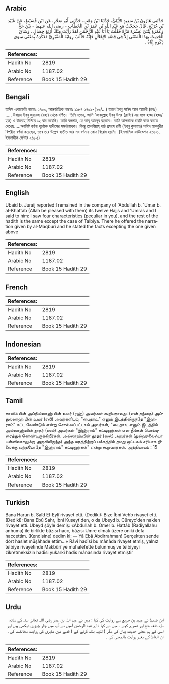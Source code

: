 ## Arabic


<div dir="rtl" lang="ar" style={{fontSize:'larger',backgroundColor:'#f8f9fa',padding:20}}>
حَدَّثَنِي هَارُونُ بْنُ سَعِيدٍ الأَيْلِيُّ، حَدَّثَنَا ابْنُ وَهْبٍ، حَدَّثَنِي أَبُو صَخْرٍ، عَنِ ابْنِ قُسَيْطٍ، عَنْ عُبَيْدِ بْنِ جُرَيْجٍ، قَالَ حَجَجْتُ مَعَ عَبْدِ اللَّهِ بْنِ عُمَرَ بْنِ الْخَطَّابِ - رضى الله عنهما - بَيْنَ حَجٍّ وَعُمْرَةٍ ثِنْتَىْ عَشْرَةَ مَرَّةً فَقُلْتُ يَا أَبَا عَبْدِ الرَّحْمَنِ لَقَدْ رَأَيْتُ مِنْكَ أَرْبَعَ خِصَالٍ ‏.‏ وَسَاقَ الْحَدِيثَ بِهَذَا الْمَعْنَى إِلاَّ فِي قِصَّةِ الإِهْلاَلِ فَإِنَّهُ خَالَفَ رِوَايَةَ الْمَقْبُرِيِّ فَذَكَرَهُ بِمَعْنًى سِوَى ذِكْرِهِ إِيَّاهُ ‏.‏
</div>
<div style={{backgroundColor:'#f8f9fa',padding:20, marginBottom: 10}}><table> <thead> <tr> <th>References:</th> <th></th> </tr> </thead> <tbody><tr><td>Hadith No</td><td>2819</td></tr><tr><td>Arabic No</td><td>1187.02</td></tr><tr><td>Reference</td><td>Book 15 Hadith 29</td></tr></tbody></table></div>

## Bengali


<div dir="ltr" lang="bn" style={{fontSize:'larger',backgroundColor:'#f8f9fa',padding:20}}>
হাদিস একাডেমি নাম্বারঃ ২৭০৯, আন্তর্জাতিক নাম্বারঃ ১১৮৭ ২৭০৯-(২৬/...) হারূন ইবনু সাঈদ আল আয়লী (রহঃ) ..... উবায়দ ইবনু জুরায়জ (রহঃ) থেকে বর্ণিত। তিনি বলেন, আমি ‘আবদুল্লাহ ইবনু উমর (রাযিঃ) এর সঙ্গে হাজ্জ (হজ্জ/হজ) ও উমরাহ মিলিয়ে ১২ বার করেছি। আমি বললাম, হে আবূ আবদুর রহমান। আমি আপনাকে চারটি কাজ করতে দেখেছ.....অবশিষ্ট বর্ণনা পূর্বোক্ত হাদীসের সমর্থবোধক। কিন্তু তালবিয়াহ্ পাঠ প্রসঙ্গে রাবী (ইবনু কুসায়ত্ব) সাঈদ মাকবুরীর বিপরীত বর্ণনা করেছেন, তবে তার উল্লেখ ব্যতীত আর সব বর্ণনায় কোন বিরোধ হয়নি। (ইসলামিক ফাউন্ডেশন ২৬৮৬, ইসলামীক সেন্টার ২৬৮৫)
</div>
<div style={{backgroundColor:'#f8f9fa',padding:20, marginBottom: 10}}><table> <thead> <tr> <th>References:</th> <th></th> </tr> </thead> <tbody><tr><td>Hadith No</td><td>2819</td></tr><tr><td>Arabic No</td><td>1187.02</td></tr><tr><td>Reference</td><td>Book 15 Hadith 29</td></tr></tbody></table></div>

## English


<div dir="ltr" lang="en" style={{fontSize:'larger',backgroundColor:'#f8f9fa',padding:20}}>
Ubaid b. Juraij reported:I remained in the company of 'Abdullah b. 'Umar b. al-Khattab (Allah be pleased with them) its twelve Hajjs and 'Umras and I said to him: I saw four characteristics (peculiar in you), and the rest of the hadith is the same except the case of Talbiya. There he offered the narration given by al-Maqburi and he stated the facts excepting the one given above
</div>
<div style={{backgroundColor:'#f8f9fa',padding:20, marginBottom: 10}}><table> <thead> <tr> <th>References:</th> <th></th> </tr> </thead> <tbody><tr><td>Hadith No</td><td>2819</td></tr><tr><td>Arabic No</td><td>1187.02</td></tr><tr><td>Reference</td><td>Book 15 Hadith 29</td></tr></tbody></table></div>

## French


<div dir="ltr" lang="fr" style={{fontSize:'larger',backgroundColor:'#f8f9fa',padding:20}}>

</div>
<div style={{backgroundColor:'#f8f9fa',padding:20, marginBottom: 10}}><table> <thead> <tr> <th>References:</th> <th></th> </tr> </thead> <tbody><tr><td>Hadith No</td><td>2819</td></tr><tr><td>Arabic No</td><td>1187.02</td></tr><tr><td>Reference</td><td>Book 15 Hadith 29</td></tr></tbody></table></div>

## Indonesian


<div dir="ltr" lang="id" style={{fontSize:'larger',backgroundColor:'#f8f9fa',padding:20}}>

</div>
<div style={{backgroundColor:'#f8f9fa',padding:20, marginBottom: 10}}><table> <thead> <tr> <th>References:</th> <th></th> </tr> </thead> <tbody><tr><td>Hadith No</td><td>2819</td></tr><tr><td>Arabic No</td><td>1187.02</td></tr><tr><td>Reference</td><td>Book 15 Hadith 29</td></tr></tbody></table></div>

## Tamil


<div dir="ltr" lang="ta" style={{fontSize:'larger',backgroundColor:'#f8f9fa',padding:20}}>
சாலிம் பின் அப்தில்லாஹ் பின் உமர் (ரஹ்) அவர்கள் கூறியதாவது: (என் தந்தை) அப்துல்லாஹ் பின் உமர் (ரலி) அவர்களிடம், "பைதாஉ" எனும் இடத்திலிருந்தே "இஹ்ராம்" கட்ட வேண்டும் என்று சொல்லப்பட்டால் அவர்கள், "பைதாஉ எனும் இடத்தில் அல்லாஹ்வின் தூதர் (ஸல்) அவர்கள் "இஹ்ராம்" கட்டினார்கள் என நீங்கள் பொய்யுரைத்துக் கொண்டிருக்கிறீர்கள். அல்லாஹ்வின் தூதர் (ஸல்) அவர்கள் (துல்ஹுலைஃபா பள்ளிவாசலுக்கு அருகிலிருந்த) அந்த மரத்திற்குப் பக்கத்தில் தமது ஒட்டகம் சரியாக நிலைக்கு வந்தபோதே "இஹ்ராம்" கட்டினார்கள்" என்று கூறுவார்கள். அத்தியாயம் : 15
</div>
<div style={{backgroundColor:'#f8f9fa',padding:20, marginBottom: 10}}><table> <thead> <tr> <th>References:</th> <th></th> </tr> </thead> <tbody><tr><td>Hadith No</td><td>2819</td></tr><tr><td>Arabic No</td><td>1187.02</td></tr><tr><td>Reference</td><td>Book 15 Hadith 29</td></tr></tbody></table></div>

## Turkish


<div dir="ltr" lang="tr" style={{fontSize:'larger',backgroundColor:'#f8f9fa',padding:20}}>
Bana Harun b. Saîd El-Eylî rivayet etti. (Dediki): Bize İbni Vehb rivayet etti. (Dediki): Bana Ebû Sahr, İbni Kuseyt'den, o da Ubeyd b. Cüreyc'den naklen rivayet etti. Ubeyd şöyle demiş: «Abdullah b. Ömer b. Hattâb (Radiyallahu anhuma) ile birlikte bâzısı hacc, bâzısı Umre olmak üzere oniki defa haccettim. (Kendisine) dedim ki: — Yâ Ebâ Abdirrahman! Gerçekten sende dört haslet müşâhade ettim...» Râvi hadîsi bu mânâda rivayet etmiş, yalnız telbiye rivayetinde Makbûri'ye muhalefette bulunmuş ve telbiyeyi zikretmeksizin hadîsi yukarki hadîs mânâsında rivayet etmiştir
</div>
<div style={{backgroundColor:'#f8f9fa',padding:20, marginBottom: 10}}><table> <thead> <tr> <th>References:</th> <th></th> </tr> </thead> <tbody><tr><td>Hadith No</td><td>2819</td></tr><tr><td>Arabic No</td><td>1187.02</td></tr><tr><td>Reference</td><td>Book 15 Hadith 29</td></tr></tbody></table></div>

## Urdu


<div dir="rtl" lang="ur" style={{fontSize:'larger',backgroundColor:'#f8f9fa',padding:20}}>
ابن قسیط نے عبید بن جریج سے روایت کی کہا : میں نے عبد اللہ بن عمر رضی اللہ تعالیٰ عنہ کے ساتھ بارہ دفعہ حج اور عمرے کیے ۔ میں نے کہا : اے عبد الرحمٰن !میں نے آپ میں چار چیزیں دیکھی ہیں اور اسی کے ہم معنی حدیث بیان کی مگر ( تلبیہ بلند کرنے کے ) قصے میں مقبری کی روایت مخالفت کی ، ان الفاظ کے بغیر روایت بالمعنی کی ۔
</div>
<div style={{backgroundColor:'#f8f9fa',padding:20, marginBottom: 10}}><table> <thead> <tr> <th>References:</th> <th></th> </tr> </thead> <tbody><tr><td>Hadith No</td><td>2819</td></tr><tr><td>Arabic No</td><td>1187.02</td></tr><tr><td>Reference</td><td>Book 15 Hadith 29</td></tr></tbody></table></div>